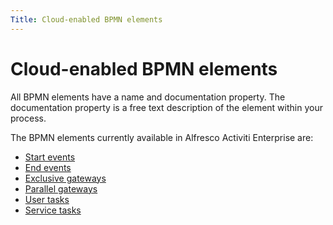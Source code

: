 ```yaml
---
Title: Cloud-enabled BPMN elements
---
```


# Cloud-enabled BPMN elements

All BPMN elements have a name and documentation property. The documentation property is a free text description of the element within your process. 

The BPMN elements currently available in Alfresco Activiti Enterprise are: 

* [Start events](../processes-bpmn/bpmn-start.md)
* [End events](../processes-bpmn/bpmn-end.md)
* [Exclusive gateways](../processes-bpmn/bpmn-exclusive.md)
* [Parallel gateways](../processes-bpmn/bpmn-parallel.md)
* [User tasks](../processes-bpmn/bpmn-user.md)
* [Service tasks](../processes-bpmn/bpmn-service.md)